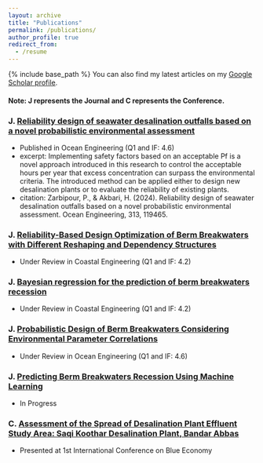 ```yaml
---
layout: archive
title: "Publications"
permalink: /publications/
author_profile: true
redirect_from:
  - /resume
---
```


{% include base_path %}
You can also find my latest articles on my [Google Scholar profile](https://scholar.google.com/citations?user=V5aIzssAAAAJ&hl=en&authuser=1).


#### Note: **J** represents the Journal and **C** represents the Conference.
### **J.** [Reliability design of seawater desalination outfalls based on a novel probabilistic environmental assessment](https://doi.org/10.1016/j.oceaneng.2024.119465)

* Published in Ocean Engineering (Q1 and IF: 4.6)
* excerpt: Implementing safety factors based on an acceptable Pf is a novel approach introduced in this research to control the acceptable hours per year that excess concentration can surpass the environmental criteria. The introduced method can be applied either to design new desalination plants or to evaluate the reliability of existing plants.
* citation: Zarbipour, P., & Akbari, H. (2024). Reliability design of seawater desalination outfalls based on a novel probabilistic environmental assessment. Ocean Engineering, 313, 119465.
    
### **J.** [Reliability-Based Design Optimization of Berm Breakwaters with Different Reshaping and Dependency Structures](https://doi.org/)
* Under Review in Coastal Engineering (Q1 and IF: 4.2)
    
### **J.** [Bayesian regression for the prediction of berm breakwaters recession](https://doi.org/)
* Under Review in Coastal Engineering (Q1 and IF: 4.2) 
    
### **J.** [Probabilistic Design of Berm Breakwaters Considering Environmental Parameter Correlations](https://doi.org/)
* Under Review in Ocean Engineering (Q1 and IF: 4.6)
    
### **J.** [Predicting Berm Breakwaters Recession Using Machine Learning](https://doi.org/)
* In Progress
    
### **C.** [Assessment of the Spread of Desalination Plant Effluent Study Area: Saqi Koothar Desalination Plant, Bandar Abbas](https://en.civilica.com/doc/1994723/)
* Presented at 1st International Conference on Blue Economy 


